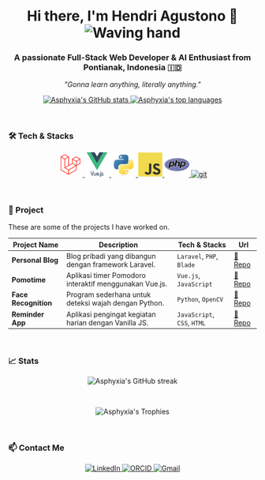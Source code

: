 <h1 align="center">
  Hi there, I'm Hendri Agustono 👋
  <img src="https://media.giphy.com/media/hvRJCLFzcasrR4ia7z/giphy.gif" width="28px" alt="Waving hand">
</h1>

<h3 align="center">A passionate Full-Stack Web Developer & AI Enthusiast from Pontianak, Indonesia 🇮🇩</h3>
<p align="center"><i>"Gonna learn anything, literally anything."</i></p>

<p align="center">
  <a href="https://github.com/Hendridev">
    <img src="https://github-readme-stats.vercel.app/api?username=Hendridev&show_icons=true&theme=tokyonight&include_all_commits=true&count_private=true" alt="Asphyxia's GitHub stats"/>
  </a>
  <a href="https://github.com/Hendridev">
    <img src="https://github-readme-stats.vercel.app/api/top-langs/?username=Hendridev&layout=compact&theme=tokyonight" alt="Asphyxia's top languages"/>
  </a>
</p>

<br>

### 🛠️ Tech & Stacks

<p align="center">
  <a href="https://laravel.com/" target="_blank" rel="noreferrer"> 
    <img src="https://github.com/laravel/art/blob/master/laravel-logo.svg" alt="laravel" width="50" height="50"/> 
  </a>
  <a href="https://vuejs.org/" target="_blank" rel="noreferrer"> 
    <img src="https://raw.githubusercontent.com/devicons/devicon/master/icons/vuejs/vuejs-original-wordmark.svg" alt="vuejs" width="50" height="50"/> 
  </a>
  <a href="https://www.python.org" target="_blank" rel="noreferrer"> 
    <img src="https://raw.githubusercontent.com/devicons/devicon/master/icons/python/python-original.svg" alt="python" width="50" height="50"/> 
  </a>
  <a href="https://developer.mozilla.org/en-US/docs/Web/JavaScript" target="_blank" rel="noreferrer"> 
    <img src="https://raw.githubusercontent.com/devicons/devicon/master/icons/javascript/javascript-original.svg" alt="javascript" width="50" height="50"/> 
  </a>
   <a href="https://www.php.net" target="_blank" rel="noreferrer"> 
    <img src="https://raw.githubusercontent.com/devicons/devicon/master/icons/php/php-original.svg" alt="php" width="50" height="50"/> 
  </a>
  <a href="https://git-scm.com/" target="_blank" rel="noreferrer"> 
    <img src="https://www.vectorlogo.zone/logos/git-scm/git-scm-icon.svg" alt="git" width="50" height="50"/> 
  </a>
</p>

<br>

### 🚀 Project

These are some of the projects I have worked on.

| Project Name               | Description                                | Tech & Stacks     | Url                                                                         |
|---------------------------|--------------------------------------------------|-------------------------|--------------------------------------------------------------------------------|
| **Personal Blog** | Blog pribadi yang dibangun dengan framework Laravel. | `Laravel`, `PHP`, `Blade`   | [📂 Repo](https://github.com/Hendridev/laravel-personalblog)                     |
| **Pomotime** | Aplikasi timer Pomodoro interaktif menggunakan Vue.js. | `Vue.js`, `JavaScript`  | [📂 Repo](https://github.com/Hendridev/Vue-pomotime)                           |
| **Face Recognition** | Program sederhana untuk deteksi wajah dengan Python. | `Python`, `OpenCV`      | [📂 Repo](https://github.com/Hendridev/python-face-recognition)                  |
| **Reminder App** | Aplikasi pengingat kegiatan harian dengan Vanilla JS. | `JavaScript`, `CSS`, `HTML` | [📂 Repo](https://github.com/Hendridev/Reminder-app)                           |

<br>

### 📈 Stats

<p align="center">
  <img src="https://github-readme-streak-stats.herokuapp.com/?user=Hendridev&theme=tokyonight&hide_border=true" alt="Asphyxia's GitHub streak"/>
</p>
<br>
<p align="center">
  <img src="https://github-profile-trophy.vercel.app/?username=Hendridev&theme=tokyonight&row=1&column=7" alt="Asphyxia's Trophies"/>
</p>

<br>

### 📫 Contact Me

<p align="center">
  <a href="https://linkedin.com/in/[your-linkedin-username]" target="_blank">
    <img src="https://img.shields.io/badge/LinkedIn-0077B5?style=for-the-badge&logo=linkedin&logoColor=white" alt="LinkedIn"/>
  </a>
  <a href="https://orcid.org/0009-0009-3825-2450" target="_blank">
    <img src="https://img.shields.io/badge/ORCID-A6CE39?style=for-the-badge&logo=orcid&logoColor=white" alt="ORCID"/>
  </a>
  <a href="mailto:[your.email@example.com]">
    <img src="https://img.shields.io/badge/Gmail-D14836?style=for-the-badge&logo=gmail&logoColor=white" alt="Gmail"/>
  </a>
</p>
